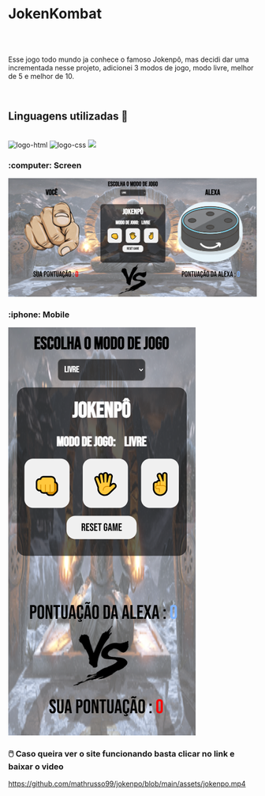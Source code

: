 <h1>JokenKombat</h1>
<br>
<br>
<p> Esse jogo todo mundo ja conhece o famoso Jokenpô, mas decidi dar uma incrementada nesse projeto, adicionei 3 modos de jogo, modo livre, melhor de 5 e melhor de 10.  </p>
<br>
<h2>Linguagens utilizadas 🚀</h2>
<br>
<img src="https://img.shields.io/badge/HTML5-E34F26?style=for-the-badge&logo=html5&logoColor=white" alt="logo-html">
<img src="https://img.shields.io/badge/CSS3-1572B6?style=for-the-badge&logo=css3&logoColor=white" alt="logo-css">
<img src="https://img.shields.io/badge/JavaScript-F7DF1E?style=for-the-badge&logo=javascript&logoColor=black">
<br>
<h3>:computer: Screen</h3>
<img src = "https://github.com/mathrusso99/jokenpo/blob/main/assets/Captura%20de%20Tela%20(38).png?raw=true">


<h3> :iphone: Mobile</h3>
<img src = "https://github.com/mathrusso99/jokenpo/blob/main/assets/Captura%20de%20Tela%20(54).png?raw=true">

<h3> 🖱️ Caso queira ver o site funcionando basta clicar no link e baixar o video</h3>

https://github.com/mathrusso99/jokenpo/blob/main/assets/jokenpo.mp4
